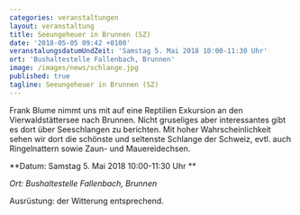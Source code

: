 ```yaml
---
categories: veranstaltungen
layout: veranstaltung
title: Seeungeheuer in Brunnen (SZ)
date: '2018-05-05 09:42 +0100'
veranstalungsdatumUndZeit: 'Samstag 5. Mai 2018 10:00-11:30 Uhr'
ort: 'Bushaltestelle Fallenbach, Brunnen'
image: /images/news/schlange.jpg
published: true
tagline: Seeungeheuer in Brunnen (SZ)
---
```


Frank Blume nimmt uns mit auf eine Reptilien Exkursion an den Vierwaldstättersee nach Brunnen.
Nicht gruseliges aber interessantes gibt es dort über Seeschlangen zu berichten. 
Mit hoher Wahrscheinlichkeit sehen wir dort die schönste und seltenste Schlange der Schweiz, evtl. auch Ringelnattern sowie Zaun- und Mauereidechsen.

**Datum: Samstag 5. Mai 2018 10:00-11:30 Uhr **

_Ort: Bushaltestelle Fallenbach, Brunnen_

Ausrüstung: der Witterung entsprechend.
